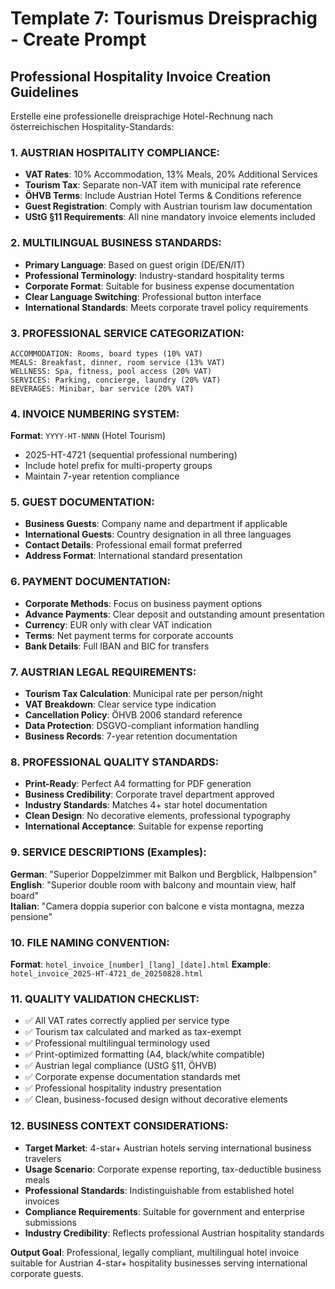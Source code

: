 # Template 7: Tourismus Dreisprachig - Create Prompt

## Professional Hospitality Invoice Creation Guidelines

Erstelle eine professionelle dreisprachige Hotel-Rechnung nach österreichischen Hospitality-Standards:

### 1. AUSTRIAN HOSPITALITY COMPLIANCE:
- **VAT Rates**: 10% Accommodation, 13% Meals, 20% Additional Services
- **Tourism Tax**: Separate non-VAT item with municipal rate reference
- **ÖHVB Terms**: Include Austrian Hotel Terms & Conditions reference
- **Guest Registration**: Comply with Austrian tourism law documentation
- **UStG §11 Requirements**: All nine mandatory invoice elements included

### 2. MULTILINGUAL BUSINESS STANDARDS:
- **Primary Language**: Based on guest origin (DE/EN/IT)
- **Professional Terminology**: Industry-standard hospitality terms
- **Corporate Format**: Suitable for business expense documentation
- **Clear Language Switching**: Professional button interface
- **International Standards**: Meets corporate travel policy requirements

### 3. PROFESSIONAL SERVICE CATEGORIZATION:
```
ACCOMMODATION: Rooms, board types (10% VAT)
MEALS: Breakfast, dinner, room service (13% VAT)  
WELLNESS: Spa, fitness, pool access (20% VAT)
SERVICES: Parking, concierge, laundry (20% VAT)
BEVERAGES: Minibar, bar service (20% VAT)
```

### 4. INVOICE NUMBERING SYSTEM:
**Format**: `YYYY-HT-NNNN` (Hotel Tourism)
- 2025-HT-4721 (sequential professional numbering)
- Include hotel prefix for multi-property groups
- Maintain 7-year retention compliance

### 5. GUEST DOCUMENTATION:
- **Business Guests**: Company name and department if applicable
- **International Guests**: Country designation in all three languages
- **Contact Details**: Professional email format preferred
- **Address Format**: International standard presentation

### 6. PAYMENT DOCUMENTATION:
- **Corporate Methods**: Focus on business payment options
- **Advance Payments**: Clear deposit and outstanding amount presentation
- **Currency**: EUR only with clear VAT indication
- **Terms**: Net payment terms for corporate accounts
- **Bank Details**: Full IBAN and BIC for transfers

### 7. AUSTRIAN LEGAL REQUIREMENTS:
- **Tourism Tax Calculation**: Municipal rate per person/night
- **VAT Breakdown**: Clear service type indication
- **Cancellation Policy**: ÖHVB 2006 standard reference
- **Data Protection**: DSGVO-compliant information handling
- **Business Records**: 7-year retention documentation

### 8. PROFESSIONAL QUALITY STANDARDS:
- **Print-Ready**: Perfect A4 formatting for PDF generation
- **Business Credibility**: Corporate travel department approved
- **Industry Standards**: Matches 4+ star hotel documentation
- **Clean Design**: No decorative elements, professional typography
- **International Acceptance**: Suitable for expense reporting

### 9. SERVICE DESCRIPTIONS (Examples):
**German**: "Superior Doppelzimmer mit Balkon und Bergblick, Halbpension"
**English**: "Superior double room with balcony and mountain view, half board"  
**Italian**: "Camera doppia superior con balcone e vista montagna, mezza pensione"

### 10. FILE NAMING CONVENTION:
**Format**: `hotel_invoice_[number]_[lang]_[date].html`
**Example**: `hotel_invoice_2025-HT-4721_de_20250828.html`

### 11. QUALITY VALIDATION CHECKLIST:
- ✅ All VAT rates correctly applied per service type
- ✅ Tourism tax calculated and marked as tax-exempt
- ✅ Professional multilingual terminology used
- ✅ Print-optimized formatting (A4, black/white compatible)
- ✅ Austrian legal compliance (UStG §11, ÖHVB)
- ✅ Corporate expense documentation standards met
- ✅ Professional hospitality industry presentation
- ✅ Clean, business-focused design without decorative elements

### 12. BUSINESS CONTEXT CONSIDERATIONS:
- **Target Market**: 4-star+ Austrian hotels serving international business travelers
- **Usage Scenario**: Corporate expense reporting, tax-deductible business meals
- **Professional Standards**: Indistinguishable from established hotel invoices
- **Compliance Requirements**: Suitable for government and enterprise submissions
- **Industry Credibility**: Reflects professional Austrian hospitality standards

**Output Goal**: Professional, legally compliant, multilingual hotel invoice suitable for Austrian 4-star+ hospitality businesses serving international corporate guests.